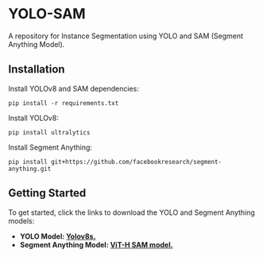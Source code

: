 # YOLO-SAM
A repository for Instance Segmentation using YOLO and SAM (Segment Anything Model).

## Installation
Install YOLOv8 and SAM dependencies:
```
pip install -r requirements.txt
```
Install YOLOv8:
```
pip install ultralytics
```

Install Segment Anything:
```
pip install git+https://github.com/facebookresearch/segment-anything.git
```

## Getting Started
To get started, click the links to download the YOLO and Segment Anything models:
- **YOLO Model: [Yolov8s.](https://github.com/ultralytics/assets/releases/download/v0.0.0/yolov8s.pt)**
- **Segment Anything Model: [ViT-H SAM model.](https://dl.fbaipublicfiles.com/segment_anything/sam_vit_h_4b8939.pth)**


